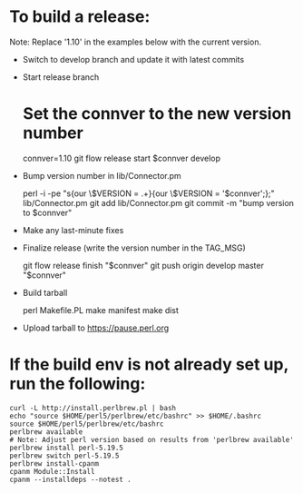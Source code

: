 # To build a release:

Note: Replace '1.10' in the examples below with the current version.

* Switch to develop branch and update it with latest commits

* Start release branch

    # Set the connver to the new version number
    connver=1.10
    git flow release start $connver develop

* Bump version number in lib/Connector.pm

    perl -i -pe "s{our \\\$VERSION = .+}{our \\\$VERSION = '$connver';};" \
        lib/Connector.pm
    git add lib/Connector.pm
    git commit -m "bump version to $connver"

* Make any last-minute fixes

* Finalize release (write the version number in the TAG\_MSG)

    git flow release finish "$connver"
    git push origin develop master "$connver"

* Build tarball

    perl Makefile.PL
    make manifest
    make dist

* Upload tarball to https://pause.perl.org

# If the build env is not already set up, run the following:

    curl -L http://install.perlbrew.pl | bash
    echo "source $HOME/perl5/perlbrew/etc/bashrc" >> $HOME/.bashrc
    source $HOME/perl5/perlbrew/etc/bashrc
    perlbrew available
    # Note: Adjust perl version based on results from 'perlbrew available'
    perlbrew install perl-5.19.5
    perlbrew switch perl-5.19.5
    perlbrew install-cpanm
    cpanm Module::Install
    cpanm --installdeps --notest .

